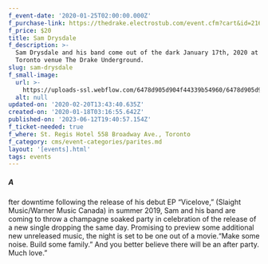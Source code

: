 ```yaml
---
f_event-date: '2020-01-25T02:00:00.000Z'
f_purchase-link: https://thedrake.electrostub.com/event.cfm?cart&id=216555
f_price: $20
title: Sam Drysdale
f_description: >-
  Sam Drysdale and his band come out of the dark January 17th, 2020 at iconic
  Toronto venue The Drake Underground.
slug: sam-drysdale
f_small-image:
  url: >-
    https://uploads-ssl.webflow.com/6478d905d904f44339b54960/6478d905d904f44339b54af3_5e21d3d6ae731c5cf8d5fb89_DF8EC051-FFFE-D5A7-BB2DB422DAF07BF4.jpeg
  alt: null
updated-on: '2020-02-20T13:43:40.635Z'
created-on: '2020-01-18T03:16:55.642Z'
published-on: '2023-06-12T19:40:57.154Z'
f_ticket-needed: true
f_where: St. Regis Hotel 558 Broadway Ave., Toronto
f_category: cms/event-categories/parites.md
layout: '[events].html'
tags: events
---
```


##### A

fter downtime following the release of his debut EP “Vicelove,” (Slaight Music/Warner Music Canada) in summer 2019, Sam and his band are coming to throw a champagne soaked party in celebration of the release of a new single dropping the same day. Promising to preview some additional new unreleased music, the night is set to be one out of a movie.“Make some noise. Build some family.” And you better believe there will be an after party. Much love.”
